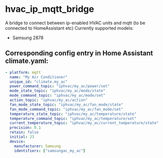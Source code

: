 # hvac_ip_mqtt_bridge
A bridge to connect between ip-enabled HVAC units and mqtt (to be connected to HomeAssistant etc)
Currently supported models:

- Samsung 2878
 
## Corresponding config entry in Home Assistant climate.yaml:
```yaml
- platform: mqtt
  name: "My Air Conditioner"
  unique_id: "climate.my_ac"
  power_command_topic: "iphvac/my_ac/power/set"
  mode_state_topic: "iphvac/my_ac/mode/state"
  mode_command_topic: "iphvac/my_ac/mode/set"
  action_topic: "iphvac/my_ac/action"
  fan_mode_state_topic: "iphvac/my_ac/fan_mode/state"
  fan_mode_command_topic: "iphvac/my_ac/fan_mode/set"
  temperature_state_topic: "iphvac/my_ac/temperature/state"
  temperature_command_topic: "iphvac/my_ac/temperature/set"
  current_temperature_topic: "iphvac/my_ac/current_temperature/state"
  precision: 0.1
  retain: false
  initial: 23
  device:
    manufacturer: Samsung
    identifiers: ["samsungac_my_ac"]

```
